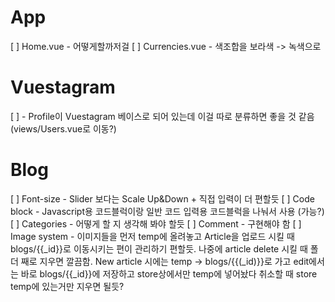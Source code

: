 
# App
  [ ] Home.vue - 어떻게할까저걸
  [ ] Currencies.vue - 색조합을 보라색 -> 녹색으로

# Vuestagram
  [ ] - Profile이 Vuestagram 베이스로 되어 있는데 이걸 따로 분류하면 좋을 것 같음 (views/Users.vue로 이동?)

# Blog
  [ ] Font-size - Slider 보다는 Scale Up&Down + 직접 입력이 더 편할듯
  [ ] Code block - Javascript용 코드블럭이랑 일반 코드 입력용 코드블럭을 나눠서 사용 (가능?)
  [ ] Categories - 어떻게 할 지 생각해 봐야 할듯
  [ ] Comment - 구현해야 함
  [ ] Image system - 이미지들을 먼저 temp에 올려놓고 Article을 업로드 시킬 때 blogs/{{_id}}로 이동시키는 편이 관리하기 편할듯. 나중에 article delete 시킬 때 폴더 째로 지우면                    깔끔함. New article 시에는 temp -> blogs/{{(_id)}}로 가고 edit에서는 바로 blogs/{{_id}}에 저장하고 store상에서만 temp에 넣어놨다 취소할 때                         store temp에 있는거만 지우면 될듯?
